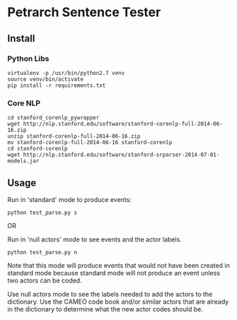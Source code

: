 # Petrarch Sentence Tester

## Install

### Python Libs
```
virtualenv -p /usr/bin/python2.7 venv
source venv/bin/activate
pip install -r requirements.txt
```

### Core NLP
```
cd stanford_corenlp_pywrapper
wget http://nlp.stanford.edu/software/stanford-corenlp-full-2014-06-16.zip
unzip stanford-corenlp-full-2014-06-16.zip
mv stanford-corenlp-full-2014-06-16 stanford-corenlp
cd stanford-corenlp
wget http://nlp.stanford.edu/software/stanford-srparser-2014-07-01-models.jar
```

## Usage

Run in 'standard' mode to produce events:

`python test_parse.py s`

OR

Run in 'null actors' mode to see events and the actor labels.

`python test_parse.py n`

Note that this mode will produce events that would not have
been created in standard mode because standard mode will
not produce an event unless two actors can be coded.


Use null actors mode to see the labels needed to add the actors
to the dictionary.  Use the CAMEO code book and/or similar actors
that are already in the dictionary to determine what
the new actor codes should be.


